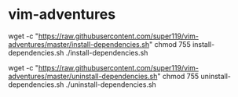 # vim-adventures
wget -c "https://raw.githubusercontent.com/super119/vim-adventures/master/install-dependencies.sh"
chmod 755 install-dependencies.sh
./install-dependencies.sh

wget -c "https://raw.githubusercontent.com/super119/vim-adventures/master/uninstall-dependencies.sh"
chmod 755 uninstall-dependencies.sh
./uninstall-dependencies.sh
